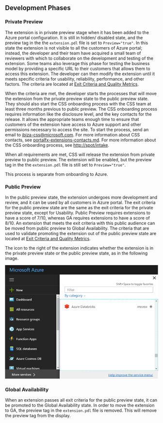 
## Development Phases

### Private Preview

The extension is in private preview stage when it has been added to the Azure portal configuration. It is still in hidden/ disabled state, and the preview tag in the the `extension.pdl` file is set to `Preview="true"`.  In this state the extension is not visible to all the customers of Azure portal; instead, the developer and their team have acquired a small team of reviewers with which to collaborate on the development and testing of the extension. Some teams also leverage this phase for testing the business model by providing a specific URL to their customers that allows them to access this extension. The developer can then modify the extension until it meets specific criteria for usability, reliability, performance, and other factors. The criteria are located at [Exit Criteria and Quality Metrics](portalfx-extensions-exitCriteria.md). 

When the criteria are met, the developer starts the processes that will move the extension from the private preview state to the public preview state. They should also start the CSS onboarding process with the CSS team at least three months previous to public preview. The CSS onboarding process requires information like the disclosure level, and the key contacts for the release. It allows the appropriate teams enough time to ensure that customers of the extension have access to Azure support and other permissions necessary to access the site.  To start the process, send an email to ibiza-css@microsoft.com. For more information about CSS contacts, see [portalfx-extensions-contacts.md](portalfx-extensions-contacts.md). For more information about the CSS onboarding process, see [http://spot/intake](http://spot/intake).

When all requirements are met, CSS will release the extension from private preview to public preview. The extension will be enabled, but the preview tag in the the `extension.pdl` file is still set to `Preview="true"`.

This process is separate from onboarding to Azure.

### Public Preview

In the public preview state, the extension undergoes more development and review, and it can be used by all customers in Azure portal.  The exit criteria for the public preview state are the same as the exit criteria for the private preview state, except for Usability.  Public Preview requires extensions to have a score of 7/10, whereas GA requires extensions to have a score of 8/10.  An extension that meets the exit criteria with this public audience can be moved from public preview to Global Availability. The criteria that are used to validate promoting the extension out of the public preview state are located at [Exit Criteria and Quality Metrics](portalfx-extensions-exitCriteria.md).

The icon to the right of the extension indicates whether the extension is in the private preview state or the public preview state, as in the following image.

 ![alt-text](../media/portalfx-extensions/previewMode.png "Private Preview State")

### Global Availability

When an extension passes all exit criteria for the public preview state, it can be promoted to the Global Availability state. In order to move the extension to GA, the preview tag in the `extension.pdl` file is removed. This will remove the preview tag from the display. 